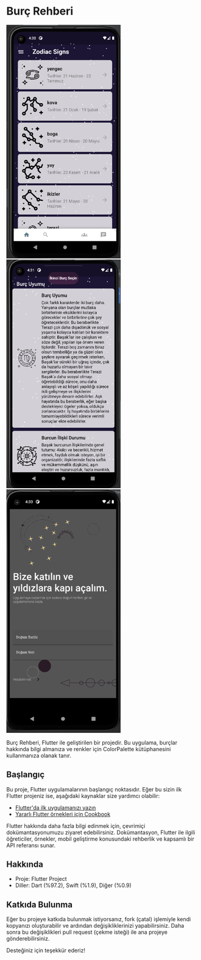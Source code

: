 # Burç Rehberi

<img src="https://github.com/kodbutonu/Burc/blob/Burc/Ekran%20g%C3%B6r%C3%BCnt%C3%BCs%C3%BC%202023-07-23%20193052.png" width="300">
<img src="https://github.com/kodbutonu/Burc/blob/Burc/Ekran%20g%C3%B6r%C3%BCnt%C3%BCs%C3%BC%202023-07-23%20193153.png" width="300">
<img src="https://github.com/kodbutonu/Burc/blob/Burc/Ekran%20g%C3%B6r%C3%BCnt%C3%BCs%C3%BC%202023-07-23%20193316.png" width="300">

Burç Rehberi, Flutter ile geliştirilen bir projedir. Bu uygulama, burçlar hakkında bilgi almanıza ve renkler için ColorPalette kütüphanesini kullanmanıza olanak tanır.

## Başlangıç

Bu proje, Flutter uygulamalarının başlangıç ​​noktasıdır. Eğer bu sizin ilk Flutter projeniz ise, aşağıdaki kaynaklar size yardımcı olabilir:

- [Flutter'da ilk uygulamanızı yazın](https://flutter.dev/docs/get-started/codelab)
- [Yararlı Flutter örnekleri için Cookbook](https://flutter.dev/docs/cookbook)

Flutter hakkında daha fazla bilgi edinmek için, çevrimiçi dokümantasyonumuzu ziyaret edebilirsiniz. Dokümantasyon, Flutter ile ilgili öğreticiler, örnekler, mobil geliştirme konusundaki rehberlik ve kapsamlı bir API referansı sunar.

## Hakkında

- Proje: Flutter Project
- Diller: Dart (%97.2), Swift (%1.9), Diğer (%0.9)

## Katkıda Bulunma

Eğer bu projeye katkıda bulunmak istiyorsanız, fork (çatal) işlemiyle kendi kopyanızı oluşturabilir ve ardından değişikliklerinizi yapabilirsiniz. Daha sonra bu değişiklikleri pull request (çekme isteği) ile ana projeye gönderebilirsiniz.

Desteğiniz için teşekkür ederiz!
